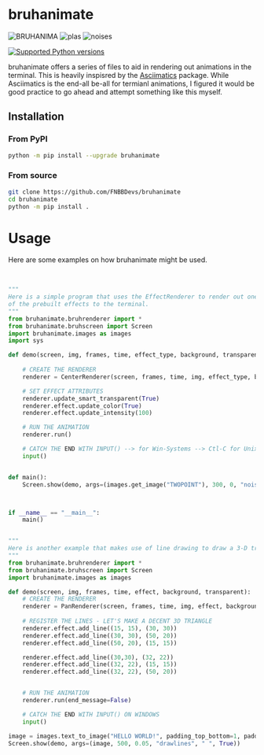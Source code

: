 # bruhanimate
<div>
<img src="https://i.ibb.co/TwssymP/BRUHANIMA.gif" alt="BRUHANIMA" border="0">

<img src="https://i.ibb.co/p3mbKb1/plas.gif" alt="plas" border="0">

<img src="https://i.ibb.co/pR49kL6/noises.gif" alt="noises" border="0">
</div>

[![Supported Python versions](https://img.shields.io/pypi/pyversions/termcolor.svg?logo=python&logoColor=FFE873)](https://pypi.org/project/bruhanimate/)

bruhanimate offers a series of files to aid in rendering out animations in the terminal. This is heavily inspisred by the <a href="https://github.com/peterbrittain/asciimatics">Asciimatics</a> package. While Asciimatics is the end-all be-all for termianl animations, I figured it would be good practice to go ahead and attempt something like this myself.

## Installation

### From PyPI

```bash
python -m pip install --upgrade bruhanimate
```

### From source

```bash
git clone https://github.com/FNBBDevs/bruhanimate
cd bruhanimate
python -m pip install .
```

# Usage
Here are some examples on how bruhanimate might be used. <br/><br/>
```py

"""
Here is a simple program that uses the EffectRenderer to render out one
of the prebuilt effects to the terminal.
"""
from bruhanimate.bruhrenderer import *
from bruhanimate.bruhscreen import Screen
import bruhanimate.images as images
import sys

def demo(screen, img, frames, time, effect_type, background, transparent):
    
    # CREATE THE RENDERER
    renderer = CenterRenderer(screen, frames, time, img, effect_type, background, transparent)

    # SET EFFECT ATTRIBUTES
    renderer.update_smart_transparent(True)
    renderer.effect.update_color(True)
    renderer.effect.update_intensity(100)

    # RUN THE ANIMATION
    renderer.run()

    # CATCH THE END WITH INPUT() --> for Win-Systems --> Ctl-C for Unix-Systems
    input()


def main():
    Screen.show(demo, args=(images.get_image("TWOPOINT"), 300, 0, "noise", " ", False))



if __name__ == "__main__":
    main()

```

```py

"""
Here is another example that makes use of line drawing to draw a 3-D triangle
"""
from bruhanimate.bruhrenderer import *
from bruhanimate.bruhscreen import Screen
import bruhanimate.images as images

def demo(screen, img, frames, time, effect, background, transparent):
    # CREATE THE RENDERER
    renderer = PanRenderer(screen, frames, time, img, effect, background, transparent, loop=True)
    
    # REGISTER THE LINES - LET'S MAKE A DECENT 3D TRIANGLE
    renderer.effect.add_line((15, 15), (30, 30))
    renderer.effect.add_line((30, 30), (50, 20))
    renderer.effect.add_line((50, 20), (15, 15))

    renderer.effect.add_line((30,30), (32, 22))
    renderer.effect.add_line((32, 22), (15, 15))
    renderer.effect.add_line((32, 22), (50, 20))


    # RUN THE ANIMATION
    renderer.run(end_message=False)

    # CATCH THE END WITH INPUT() ON WINDOWS
    input()

image = images.text_to_image("HELLO WORLD!", padding_top_bottom=1, padding_left_right=3)
Screen.show(demo, args=(image, 500, 0.05, "drawlines", " ", True))

```
